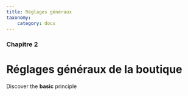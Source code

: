 ```yaml
---
title: Réglages généraux
taxonomy:
    category: docs
---
```


### Chapitre 2

# Réglages généraux de la boutique

Discover the **basic** principle
